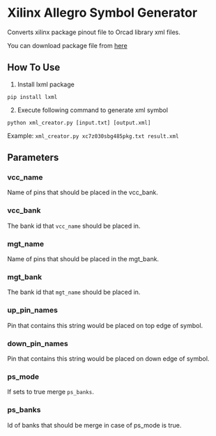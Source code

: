 # Xilinx Allegro Symbol Generator
Converts xilinx package pinout file to Orcad library xml files.

You can download package file from [here](https://www.xilinx.com/support/package-pinout-files.html)

## How To Use
1. Install lxml package

```
pip install lxml
```

    
2. Execute following command to generate xml symbol

```
python xml_creator.py [input.txt] [output.xml]
```
    
Example: `xml_creator.py xc7z030sbg485pkg.txt result.xml`

## Parameters

### vcc_name
Name of pins that should be placed in the vcc_bank.

### vcc_bank
The bank id that `vcc_name` should be placed in.

### mgt_name
Name of pins that should be placed in the mgt_bank.

### mgt_bank
The bank id that `mgt_name` should be placed in.

### up_pin_names
Pin that contains this string would be placed on top edge of symbol.

### down_pin_names
Pin that contains this string would be placed on down edge of symbol.
		
### ps_mode
If sets to true merge `ps_banks`.

### ps_banks
Id of banks that should be merge in case of ps_mode is true.
